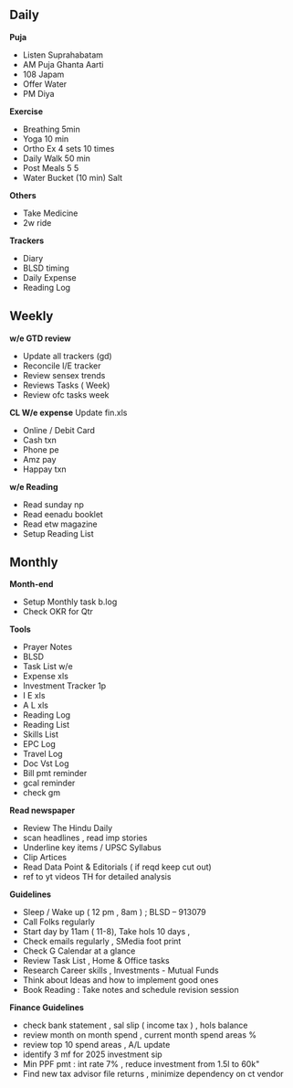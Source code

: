 ## Daily
**Puja**
- Listen Suprahabatam
- AM Puja Ghanta Aarti
- 108 Japam
- Offer Water 
- PM Diya

**Exercise**
- Breathing 5min
- Yoga 10 min
- Ortho Ex 4 sets 10 times
- Daily Walk 50 min
- Post Meals  5 5 
- Water Bucket (10 min) Salt

**Others**
- Take Medicine
- 2w ride

**Trackers**
- Diary 
- BLSD timing 
- Daily Expense
- Reading Log


## Weekly
**w/e GTD review**
- Update all trackers (gd)
- Reconcile I/E tracker
- Review sensex trends
- Reviews Tasks ( Week) 
- Review ofc tasks week


**CL W/e expense** 
Update fin.xls
- Online /  Debit Card
- Cash txn 
- Phone pe
- Amz pay
- Happay txn


**w/e Reading**
- Read sunday np 
- Read eenadu booklet 
- Read etw magazine
- Setup Reading List


## Monthly 
**Month-end**
- Setup Monthly task b.log
- Check OKR for Qtr 


**Tools**
- Prayer Notes
- BLSD
- Task List w/e
- Expense xls
- Investment Tracker 1p
- I E xls
- A L xls
- Reading Log
- Reading List
- Skills List
- EPC Log
- Travel Log
- Doc Vst Log
- Bill pmt reminder
- gcal reminder
- check gm

**Read newspaper**
- Review The Hindu Daily 
- scan headlines , read imp stories 
- Underline key items / UPSC Syllabus
- Clip Artices
- Read Data Point & Editorials ( if reqd keep cut out)
- ref to yt videos TH for detailed analysis 


**Guidelines**
- Sleep / Wake up ( 12 pm , 8am ) ; BLSD – 913079  
- Call Folks regularly 
- Start day by 11am ( 11-8), Take hols 10 days , 
- Check emails regularly , SMedia foot print
- Check G Calendar at a glance  
- Review Task List , Home & Office tasks
- Research Career skills ,  Investments - Mutual Funds 
- Think about Ideas and how to implement good ones
- Book Reading : Take notes  and schedule revision session

**Finance Guidelines**
- check bank statement , sal slip ( income tax ) , hols balance
- review month on month spend , current month spend areas % 
- review top 10 spend areas , A/L update 
- identify 3 mf for 2025 investment sip 
- Min PPF pmt  : int rate 7% , reduce investment from 1.5l to 60k"
- Find new tax advisor file returns , minimize dependency on ct vendor
